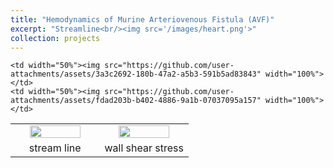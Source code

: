 ```yaml
---
title: "Hemodynamics of Murine Arteriovenous Fistula (AVF)"
excerpt: "Streamline<br/><img src='/images/heart.png'>"
collection: projects
---
```


<table>
 <tr align="center">
    <td width="50%"><img src="" width="80%"></td>
    <td width="50%"><img src="" width="80%"></td>
 </tr>
 <tr align="center">

    <td width="50%"><img src="https://github.com/user-attachments/assets/3a3c2692-180b-47a2-a5b3-591b5ad83843" width="100%"></td>
    <td width="50%"><img src="https://github.com/user-attachments/assets/fdad203b-b402-4886-9a1b-07037095a157" width="100%"></td>
 </tr> 
 <tr align="center">
   <td width="50%">stream line</td>
   <td width="50%">wall shear stress</td>   
 </tr>
</table>
